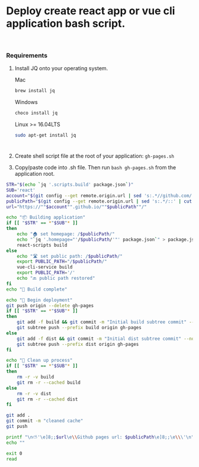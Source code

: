 # Deploy create react app or vue cli application bash script.

<br>

### Requirements

1. Install <a scr="https://stedolan.github.io/jq/" target="_blank">JQ</a> onto your operating system.

<ul>

Mac
```bash
brew install jq
```

Windows
```bash
choco install jq
```

Linux >= 16.04LTS 
```bash
sudo apt-get install jq
```
</ul>

#

2. Create shell script file at the root of your application: `gh-pages.sh`

3. Copy/paste code into .sh file. Then run `bash gh-pages.sh` from the application root.
```bash
STR="$(echo `jq '.scripts.build' package.json`)"
SUB='react'
account="$(git config --get remote.origin.url | sed 's:.*//github.com/::' | cut -f1 -d"/")"
publicPath="$(git config --get remote.origin.url | sed 's:.*/::' | cut -f1 -d".")"
url="https://""$account"".github.io/""$publicPath""/"

echo "📦 Building application"
if [[ "$STR" == *"$SUB"* ]]
then
    echo "🏠 set homepage: /$publicPath/"
    echo "`jq '.homepage="'/$publicPath/'"' package.json`" > package.json
    react-scripts build
else
    echo "🛣️ set public path: /$publicPath/"
    export PUBLIC_PATH="/$publicPath/"
    vue-cli-service build
    export PUBLIC_PATH='/'
    echo "🔙 public path restored"
fi
echo "🏁 Build complete"

echo "🚀 Begin deployment"
git push origin --delete gh-pages
if [[ "$STR" == *"$SUB"* ]]
then
    git add -f build && git commit -m "Initial build subtree commit" --no-verify
    git subtree push --prefix build origin gh-pages
else
    git add -f dist && git commit -m "Initial dist subtree commit" --no-verify
    git subtree push --prefix dist origin gh-pages
fi

echo "🛁 Clean up process"
if [[ "$STR" == *"$SUB"* ]]
then
    rm -r -v build
    git rm -r --cached build
else
    rm -r -v dist
    git rm -r --cached dist
fi

git add .
git commit -m "cleaned cache"
git push

printf "\n⛅'\e]8;;$url\e\\Github pages url: $publicPath\e]8;;\e\\\'\n"
echo ""

exit 0
read
```